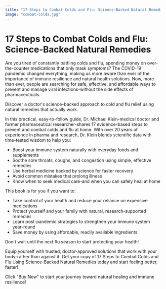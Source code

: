 ```yaml
---
title: "17 Steps to Combat Colds and Flu: Science-Backed Natural Remedies"
image: "combat-colds.jpg"
---
```


# 17 Steps to Combat Colds and Flu: Science-Backed Natural Remedies

Are you tired of constantly battling colds and flu, spending money on over-the-counter medications that only mask symptoms? The COVID-19 pandemic changed everything, making us more aware than ever of the importance of immune resilience and natural health solutions. Now, more than ever, people are searching for safe, effective, and affordable ways to prevent and manage viral infections-without the side effects of pharmaceuticals.

Discover a doctor's science-backed approach to cold and flu relief using natural remedies that actually work.

In this practical, easy-to-follow guide, Dr. Michael Klein-medical doctor and former pharmaceutical researcher-shares 17 evidence-based steps to prevent and combat colds and flu at home. With over 20 years of experience in pharma and research, Dr. Klein blends scientific data with time-tested wisdom to help you:

- Boost your immune system naturally with everyday foods and supplements
- Soothe sore throats, coughs, and congestion using simple, effective remedies
- Use herbal medicine backed by science for faster recovery
- Avoid common mistakes that prolong illness
- Know when to seek medical care-and when you can safely heal at home

This book is for you if you want to:

- Take control of your health and reduce your reliance on expensive medications
- Protect yourself and your family with natural, research-supported remedies
- Learn post-pandemic strategies to strengthen your immune system year-round
- Save money by using affordable, readily available ingredients

Don't wait until the next flu season to start protecting your health!

Equip yourself with trusted, doctor-approved solutions that work with your body-rather than against it. Get your copy of 17 Steps to Combat Colds and Flu Using Science-Backed Natural Remedies today and start feeling better, faster!

Click "Buy Now" to start your journey toward natural healing and immune resilience!
